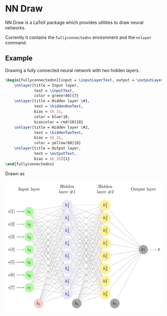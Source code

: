 # NN Draw

NN Draw is a LaTeX package which provides utilities to draw neural networks.

Currently it contains the `fullyconnectednn` environment and the `nnlayer` command.

## Example

Drawing a fully connected neural network with two hidden layers.
```tex
\begin{fullyconnectednn}[input = \inputLayerText, output = \outputLayerText]
    \nnlayer[title = Input layer,
             text = \inputText,
             color = green!40]{7}
    \nnlayer[title = Hidden layer \#1,
             text = \hiddenOneText,
             bias = $b_1$,
             color = blue!10,
             biascolor = red!20]{8}
    \nnlayer[title = Hidden layer \#2,
             text = \hiddenTwoText,
             bias = $b_2$,
             color = yellow!60]{8}
    \nnlayer[title = Output layer,
             text = \outputText,
             bias = $b_3$]{1}
\end{fullyconnectednn}
```

Drawn as

![nndraw example](/examples/example.png)
